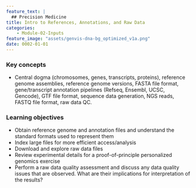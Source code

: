 ```yaml
---
feature_text: |
  ## Precision Medicine
title: Intro to References, Annotations, and Raw Data
categories:
    - Module-02-Inputs
feature_image: "assets/genvis-dna-bg_optimized_v1a.png"
date: 0002-01-01
---
```


### Key concepts
* Central dogma (chromosomes, genes, transcripts, proteins), reference genome assemblies, reference genome versions, FASTA file format, gene/transcript annotation pipelines (Refseq, Ensembl, UCSC, Gencode), GTF file format, sequence data generation, NGS reads, FASTQ file format, raw data QC.

### Learning objectives
* Obtain reference genome and annotation files and understand the standard formats used to represent them
* Index large files for more efficient access/analysis
* Download and explore raw data files
* Review experimental details for a proof-of-principle personalized genomics exercise
* Perform a raw data quality assessment and discuss any data quality issues that are observed. What are their implications for interpretation of the results?
